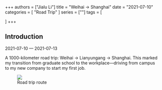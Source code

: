 +++
authors = ["Jialu Li"]
title = "Weihai → Shanghai"
date = "2021-07-10"
categories = [
    "Road Trip"
]
series = [""]
tags = [
    
]
+++
<!DOCTYPE html>
<html lang="en">
<head>
    <meta charset="UTF-8">
    <meta name="viewport" content="width=device-width, initial-scale=1.0">
    <link rel="stylesheet" href="/assets/css/styles.css">
</head>
<body>
    <article>
        <section>
            <h2>Introduction</h2>
            <p>2021-07-10 — 2021-07-13</p>
            <p>A 1000-kilometer road trip: Weihai → Lianyungang → Shanghai.  
This marked my transition from graduate school to the workplace—driving from campus to my new company to start my first job.</p>
            <div class="container">
                <div class="image">
                    <figure>
                        <a data-fancybox="gallery" href="/images/daily-travel/zijia4.png">
                            <img src="/images/daily-travel/zijia4.png" loading="lazy">
                        </a>
                        <figcaption>Road trip route</figcaption>
                    </figure>
                </div>
            </div>
        </section>
    </article>
</body>
</html>
